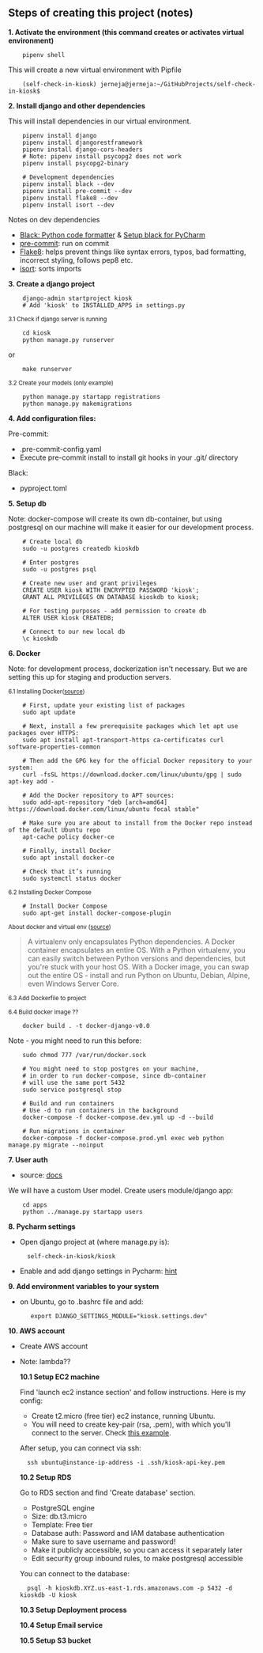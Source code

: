 ## Steps of creating this project (notes)

**1. Activate the environment (this command creates or activates virtual environment)**

        pipenv shell

   This will create a new virtual environment with Pipfile

        (self-check-in-kiosk) jerneja@jerneja:~/GitHubProjects/self-check-in-kiosk$

**2. Install django and other dependencies**

   This will install dependencies in our virtual environment.


        pipenv install django
        pipenv install djangorestframework
        pipenv install django-cors-headers
        # Note: pipenv install psycopg2 does not work
        pipenv install psycopg2-binary
        
        # Development dependencies
        pipenv install black --dev
        pipenv install pre-commit --dev
        pipenv install flake8 --dev
        pipenv install isort --dev
        

Notes on dev dependencies

* [Black: Python code formatter](https://github.com/psf/black) & [Setup black for PyCharm](https://godatadriven.com/blog/partial-python-code-formatting-with-black-pycharm/)
* [pre-commit](https://pre-commit.com/): run on commit
* [Flake8](https://flake8.pycqa.org/en/latest/): helps prevent things like syntax errors, typos, bad formatting, incorrect styling, follows pep8 etc.
* [isort](https://pypi.org/project/isort/): sorts imports


**3. Create a django project**

        django-admin startproject kiosk
        # Add 'kiosk' to INSTALLED_APPS in settings.py
        
   <sub>3.1 Check if django server is running</sub>
   
        cd kiosk
        python manage.py runserver
   or
   
        make runserver
        
   <sub>3.2 Create your models (only example)</sub>
   
        python manage.py startapp registrations
        python manage.py makemigrations
   
**4. Add configuration files:**

Pre-commit:
- .pre-commit-config.yaml
- Execute pre-commit install to install git hooks in your .git/ directory

Black:
- pyproject.toml
    
**5. Setup db**

Note: docker-compose will create its own db-container,
but using postgresql on our machine will make it easier
for our development process.

        # Create local db
        sudo -u postgres createdb kioskdb
            
        # Enter postgres
        sudo -u postgres psql
        
        # Create new user and grant privileges
        CREATE USER kiosk WITH ENCRYPTED PASSWORD 'kiosk';
        GRANT ALL PRIVILEGES ON DATABASE kioskdb to kiosk;
        
        # For testing purposes - add permission to create db
        ALTER USER kiosk CREATEDB;
        
        # Connect to our new local db
        \c kioskdb

**6. Docker**

Note: for development process, dockerization isn't necessary.
But we are setting this up for staging and production servers.
    
<sub>6.1 Installing Docker([source](https://www.digitalocean.com/community/tutorials/how-to-install-and-use-docker-on-ubuntu-20-04)) </sub>

        # First, update your existing list of packages
        sudo apt update
        
        # Next, install a few prerequisite packages which let apt use packages over HTTPS:
        sudo apt install apt-transport-https ca-certificates curl software-properties-common
        
        # Then add the GPG key for the official Docker repository to your system:
        curl -fsSL https://download.docker.com/linux/ubuntu/gpg | sudo apt-key add -
        
        # Add the Docker repository to APT sources:
        sudo add-apt-repository "deb [arch=amd64] https://download.docker.com/linux/ubuntu focal stable"
    
        # Make sure you are about to install from the Docker repo instead of the default Ubuntu repo
        apt-cache policy docker-ce
        
        # Finally, install Docker
        sudo apt install docker-ce
        
        # Check that it’s running
        sudo systemctl status docker
        

<sub>6.2 Installing Docker Compose</sub>
        
        # Install Docker Compose
        sudo apt-get install docker-compose-plugin

<sub>About docker and virtual env ([source](https://stackoverflow.com/questions/66407993/which-is-better-virtual-env-or-docker)) </sub>

> A virtualenv only encapsulates Python dependencies.
A Docker container encapsulates an entire OS. With a Python virtualenv,
you can easily switch between Python versions and dependencies,
but you're stuck with your host OS.
With a Docker image, you can swap out the entire OS - install and run Python
on Ubuntu, Debian, Alpine, even Windows Server Core.


<sub>6.3 Add Dockerfile to project</sub>


<sub>6.4 Build docker image ??</sub>
    
        docker build . -t docker-django-v0.0

Note - you might need to run this before:
    
        sudo chmod 777 /var/run/docker.sock

        # You might need to stop postgres on your machine,
        # in order to run docker-compose, since db-container
        # will use the same port 5432
        sudo service postgresql stop
        
        # Build and run containers
        # Use -d to run containers in the background
        docker-compose -f docker-compose.dev.yml up -d --build
        
        # Run migrations in container
        docker-compose -f docker-compose.prod.yml exec web python manage.py migrate --noinput


**7. User auth**

- source: [docs](https://docs.djangoproject.com/en/4.1/topics/auth/customizing/)

We will have a custom User model. Create users module/django app:
        
        cd apps
        python ../manage.py startapp users


**8. Pycharm settings**

- Open django project at (where manage.py is):

        self-check-in-kiosk/kiosk
   
- Enable and add django settings in Pycharm: [hint](https://drive.google.com/file/d/1tGmYeOPrWT4yqgyszEUNf6BTfbNrzJGT/view?usp=sharing)


**9. Add environment variables to your system**
        
- on Ubuntu, go to .bashrc file and add:
         
         export DJANGO_SETTINGS_MODULE="kiosk.settings.dev"


**10. AWS account**

- Create AWS account
- Note: lambda??

    **10.1 Setup EC2 machine**
    
    Find 'launch ec2 instance section' and follow instructions. Here is my config:
    
    - Create t2.micro (free tier) ec2 instance, running Ubuntu.
    - You will need to create key-pair (rsa, .pem),
    with which you'll connect to the server. Check [this example](https://docs.aws.amazon.com/AWSEC2/latest/UserGuide/create-key-pairs.html).
    
    After setup, you can connect via ssh:
    
        ssh ubuntu@instance-ip-address -i .ssh/kiosk-api-key.pem
    
    **10.2 Setup RDS**
    
    Go to RDS section and find 'Create database' section.
    
    - PostgreSQL engine
    - Size: db.t3.micro
    - Template: Free tier
    - Database auth: Password and IAM database authentication
    - Make sure to save username and password!
    - Make it publicly accessible, so you can access it separately later
    - Edit security group inbound rules, to make postgresql accessible
    
    You can connect to the database:
    
        psql -h kioskdb.XYZ.us-east-1.rds.amazonaws.com -p 5432 -d kioskdb -U kiosk

    **10.3 Setup Deployment process**

    **10.4 Setup Email service**

    **10.5 Setup S3 bucket**
